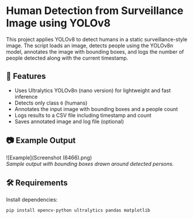 # Human Detection from Surveillance Image using YOLOv8

This project applies YOLOv8 to detect humans in a static surveillance-style image. The script loads an image, detects people using the YOLOv8n model, annotates the image with bounding boxes, and logs the number of people detected along with the current timestamp.

## 📌 Features

- Uses Ultralytics YOLOv8n (nano version) for lightweight and fast inference
- Detects only class `0` (humans)
- Annotates the input image with bounding boxes and a people count
- Logs results to a CSV file including timestamp and count
- Saves annotated image and log file (optional)


## 📷 Example Output

![Example](Screenshot (6466).png)  
*Sample output with bounding boxes drawn around detected persons.*


## 🛠 Requirements

Install dependencies:
```bash
pip install opencv-python ultralytics pandas matplotlib

